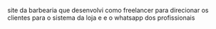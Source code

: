 site da barbearia que desenvolvi como freelancer para direcionar os clientes para o sistema da loja e e o whatsapp dos profissionais
